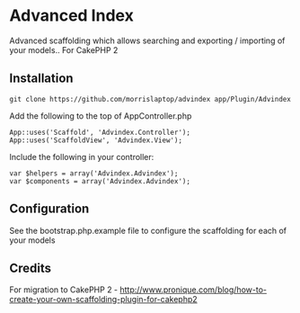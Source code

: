 Advanced Index
====

Advanced scaffolding which allows searching and exporting / importing of your models.. For CakePHP 2

Installation
----

	git clone https://github.com/morrislaptop/advindex app/Plugin/Advindex
  
Add the following to the top of AppController.php

	App::uses('Scaffold', 'Advindex.Controller');
	App::uses('ScaffoldView', 'Advindex.View');
	
Include the following in your controller:

	var $helpers = array('Advindex.Advindex');
	var $components = array('Advindex.Advindex');
  
Configuration
----

See the bootstrap.php.example file to configure the scaffolding for each of your models

Credits
----

For migration to CakePHP 2 - http://www.pronique.com/blog/how-to-create-your-own-scaffolding-plugin-for-cakephp2